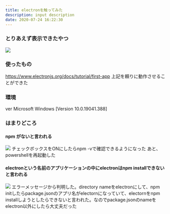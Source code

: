 ```yaml
---
title: electronを触ってみた
description: input description
date: 2020-07-24 16:22:30
---
```


### とりあえず表示できたやつ
![](/assets/images/posts/electron_app.png)

### 使ったもの
https://www.electronjs.org/docs/tutorial/first-app
上記を頼りに動作させることができた

### 環境
ver
Microsoft Windows [Version 10.0.19041.388]

### はまりどころ
#### npm がないと言われる
![](/assets/images/posts/npm_not_found.png)
チェックボックスをONにしたらnpm -vで確認できるようになった
あと、powershellを再起動した

#### electronという名前のアプリケーションの中にelectronはnpm installできないと言われる
![](/assets/images/posts/electron_already_installed.png)
エラーメッセージから判明した。directory nameをelectronにして、npm initしたらpackage.jsonのアプリ名がelectornになっていて、electornをnpm installしようとしたらできないと言われた。なのでpackage.jsonのnameをelectron以外にしたら大丈夫だった

